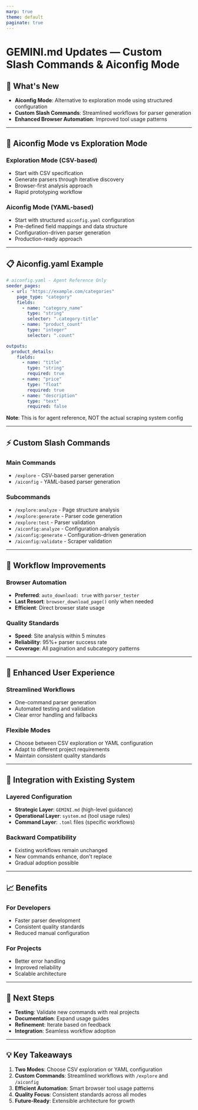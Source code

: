```yaml
---
marp: true
theme: default
paginate: true
---
```


# GEMINI.md Updates — Custom Slash Commands & Aiconfig Mode

## 🎯 What's New
- **Aiconfig Mode**: Alternative to exploration mode using structured configuration
- **Custom Slash Commands**: Streamlined workflows for parser generation
- **Enhanced Browser Automation**: Improved tool usage patterns

---

## 🔧 Aiconfig Mode vs Exploration Mode

### **Exploration Mode** (CSV-based)
- Start with CSV specification
- Generate parsers through iterative discovery
- Browser-first analysis approach
- Rapid prototyping workflow

### **Aiconfig Mode** (YAML-based)
- Start with structured `aiconfig.yaml` configuration
- Pre-defined field mappings and data structure
- Configuration-driven parser generation
- Production-ready approach

---

## 📋 Aiconfig.yaml Example

```yaml
# aiconfig.yaml - Agent Reference Only
seeder_pages:
  - url: "https://example.com/categories"
    page_type: "category"
    fields:
      - name: "category_name"
        type: "string"
        selector: ".category-title"
      - name: "product_count"
        type: "integer"
        selector: ".count"

outputs:
  product_details:
    fields:
      - name: "title"
        type: "string"
        required: true
      - name: "price"
        type: "float"
        required: true
      - name: "description"
        type: "text"
        required: false
```

**Note**: This is for agent reference, NOT the actual scraping system config

---

## ⚡ Custom Slash Commands

### **Main Commands**
- `/explore` - CSV-based parser generation
- `/aiconfig` - YAML-based parser generation

### **Subcommands**
- `/explore:analyze` - Page structure analysis
- `/explore:generate` - Parser code generation
- `/explore:test` - Parser validation
- `/aiconfig:analyze` - Configuration analysis
- `/aiconfig:generate` - Configuration-driven generation
- `/aiconfig:validate` - Scraper validation

---

## 🚀 Workflow Improvements

### **Browser Automation**
- **Preferred**: `auto_download: true` with `parser_tester`
- **Last Resort**: `browser_download_page()` only when needed
- **Efficient**: Direct browser state usage

### **Quality Standards**
- **Speed**: Site analysis within 5 minutes
- **Reliability**: 95%+ parser success rate
- **Coverage**: All pagination and subcategory patterns

---

## 🎨 Enhanced User Experience

### **Streamlined Workflows**
- One-command parser generation
- Automated testing and validation
- Clear error handling and fallbacks

### **Flexible Modes**
- Choose between CSV exploration or YAML configuration
- Adapt to different project requirements
- Maintain consistent quality standards

---

## 🔄 Integration with Existing System

### **Layered Configuration**
- **Strategic Layer**: `GEMINI.md` (high-level guidance)
- **Operational Layer**: `system.md` (tool usage rules)
- **Command Layer**: `.toml` files (specific workflows)

### **Backward Compatibility**
- Existing workflows remain unchanged
- New commands enhance, don't replace
- Gradual adoption possible

---

## 📈 Benefits

### **For Developers**
- Faster parser development
- Consistent quality standards
- Reduced manual configuration

### **For Projects**
- Better error handling
- Improved reliability
- Scalable architecture

---

## 🎯 Next Steps

- **Testing**: Validate new commands with real projects
- **Documentation**: Expand usage guides
- **Refinement**: Iterate based on feedback
- **Integration**: Seamless workflow adoption

---

## 💡 Key Takeaways

1. **Two Modes**: Choose CSV exploration or YAML configuration
2. **Custom Commands**: Streamlined workflows with `/explore` and `/aiconfig`
3. **Efficient Automation**: Smart browser tool usage patterns
4. **Quality Focus**: Consistent standards across all modes
5. **Future-Ready**: Extensible architecture for growth
